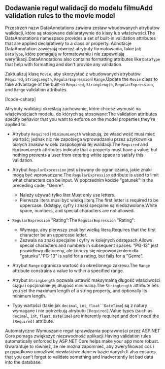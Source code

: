 <!-- USED in RP and MVC tutorial -->

## <a name="add-validation-rules-to-the-movie-model"></a><span data-ttu-id="67b38-101">Dodawanie reguł walidacji do modelu filmu</span><span class="sxs-lookup"><span data-stu-id="67b38-101">Add validation rules to the movie model</span></span>

<span data-ttu-id="67b38-102">Przestrzeń nazw DataAnnotations zawiera zestaw wbudowanych atrybutów walidacji, które są stosowane deklaratywnie do klasy lub właściwości.</span><span class="sxs-lookup"><span data-stu-id="67b38-102">The DataAnnotations namespace provides a set of built-in validation attributes that are applied declaratively to a class or property.</span></span> <span data-ttu-id="67b38-103">Adnotacje DataAnnotation zawierają również atrybuty formatowania, takie jak `DataType`, które pomagają w formatowaniu i nie zapewniają weryfikacji.</span><span class="sxs-lookup"><span data-stu-id="67b38-103">DataAnnotations also contains formatting attributes like `DataType` that help with formatting and don't provide any validation.</span></span>

<span data-ttu-id="67b38-104">Zaktualizuj klasę `Movie`, aby skorzystać z wbudowanych atrybutów `Required`, `StringLength`, `RegularExpression`i `Range`.</span><span class="sxs-lookup"><span data-stu-id="67b38-104">Update the `Movie` class to take advantage of the built-in `Required`, `StringLength`, `RegularExpression`, and `Range` validation attributes.</span></span>

[!code-csharp[](~/tutorials/first-mvc-app/start-mvc/sample/MvcMovie22/Models/MovieDateRatingDA.cs?name=snippet1)]

<span data-ttu-id="67b38-105">Atrybuty walidacji określają zachowanie, które chcesz wymusić na właściwościach modelu, do których są stosowane:</span><span class="sxs-lookup"><span data-stu-id="67b38-105">The validation attributes specify behavior that you want to enforce on the model properties they're applied to:</span></span>

* <span data-ttu-id="67b38-106">Atrybuty `Required` i `MinimumLength` wskazują, że właściwość musi mieć wartość; jednak nic nie zapobiega wprowadzaniu przez użytkownika białych znaków w celu zaspokojenia tej walidacji.</span><span class="sxs-lookup"><span data-stu-id="67b38-106">The `Required` and `MinimumLength` attributes indicate that a property must have a value; but nothing prevents a user from entering white space to satisfy this validation.</span></span>
* <span data-ttu-id="67b38-107">Atrybut `RegularExpression` jest używany do ograniczania, jakie znaki mogą być wprowadzane.</span><span class="sxs-lookup"><span data-stu-id="67b38-107">The `RegularExpression` attribute is used to limit what characters can be input.</span></span> <span data-ttu-id="67b38-108">W poprzednim kodzie "gatunek":</span><span class="sxs-lookup"><span data-stu-id="67b38-108">In the preceding code, "Genre":</span></span>

  * <span data-ttu-id="67b38-109">Należy używać tylko liter.</span><span class="sxs-lookup"><span data-stu-id="67b38-109">Must only use letters.</span></span>
  * <span data-ttu-id="67b38-110">Pierwsza litera musi być wielką literą.</span><span class="sxs-lookup"><span data-stu-id="67b38-110">The first letter is required to be uppercase.</span></span> <span data-ttu-id="67b38-111">Odstępy, cyfry i znaki specjalne są niedozwolone.</span><span class="sxs-lookup"><span data-stu-id="67b38-111">White space, numbers, and special characters are not allowed.</span></span>

* <span data-ttu-id="67b38-112">`RegularExpression` "Rating":</span><span class="sxs-lookup"><span data-stu-id="67b38-112">The `RegularExpression` "Rating":</span></span>

  * <span data-ttu-id="67b38-113">Wymaga, aby pierwszy znak był wielką literą.</span><span class="sxs-lookup"><span data-stu-id="67b38-113">Requires that the first character be an uppercase letter.</span></span>
  * <span data-ttu-id="67b38-114">Zezwala na znaki specjalne i cyfry w kolejnych odstępach.</span><span class="sxs-lookup"><span data-stu-id="67b38-114">Allows special characters and numbers in  subsequent spaces.</span></span> <span data-ttu-id="67b38-115">"PG-13" jest prawidłowy dla oceny, ale kończy się niepowodzeniem dla "gatunku".</span><span class="sxs-lookup"><span data-stu-id="67b38-115">"PG-13" is valid for a rating, but fails for a "Genre".</span></span>

* <span data-ttu-id="67b38-116">Atrybut `Range` ogranicza wartość do określonego zakresu.</span><span class="sxs-lookup"><span data-stu-id="67b38-116">The `Range` attribute constrains a value to within a specified range.</span></span>
* <span data-ttu-id="67b38-117">Atrybut `StringLength` pozwala ustawić maksymalną długość właściwości ciągu i opcjonalnie jej długość minimalną.</span><span class="sxs-lookup"><span data-stu-id="67b38-117">The `StringLength` attribute lets you set the maximum length of a string property, and optionally its minimum length.</span></span>
* <span data-ttu-id="67b38-118">Typy wartości (takie jak `decimal`, `int`, `float``DateTime`) są z natury wymagane i nie potrzebują atrybutu `[Required]`.</span><span class="sxs-lookup"><span data-stu-id="67b38-118">Value types (such as `decimal`, `int`, `float`, `DateTime`) are inherently required and don't need the `[Required]` attribute.</span></span>

<span data-ttu-id="67b38-119">Automatyczne Wymuszanie reguł sprawdzania poprawności przez ASP.NET Core pomaga zwiększyć niezawodność aplikacji.</span><span class="sxs-lookup"><span data-stu-id="67b38-119">Having validation rules automatically enforced by ASP.NET Core helps make your app more robust.</span></span> <span data-ttu-id="67b38-120">Gwarantuje to również, że nie można zapomnieć, aby zweryfikować coś i przypadkowo umożliwić niewłaściwe dane w bazie danych.</span><span class="sxs-lookup"><span data-stu-id="67b38-120">It also ensures that you can't forget to validate something and inadvertently let bad data into the database.</span></span>
